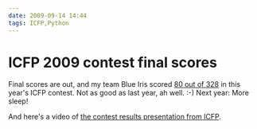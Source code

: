 ```yaml
---
date: 2009-09-14 14:44
tags: ICFP,Python
---
```


# ICFP 2009 contest final scores

Final scores are out, and my team Blue Iris scored [80 out of
328](http://icfpcontest.org/scoreboard.php) in this year's ICFP contest. Not
as good as last year, ah well. :-) Next year: More sleep!

And here's a video of [the contest results presentation from
ICFP](http://www.vimeo.com/6613815).

